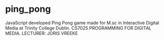 # ping_pong
JavaScript developed Ping Pong game made for M.sc in Interactive Digital Media at Trinity College Dublin. CS7025 PROGRAMMING FOR DIGITAL MEDIA. LECTURER: JORIS VREEKE

